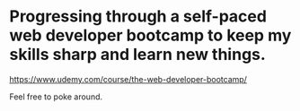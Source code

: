 # Progressing through a self-paced web developer bootcamp to keep my skills sharp and learn new things.
https://www.udemy.com/course/the-web-developer-bootcamp/

Feel free to poke around.

